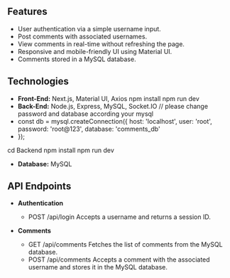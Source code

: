 ## Features

- User authentication via a simple username input.
- Post comments with associated usernames.
- View comments in real-time without refreshing the page.
- Responsive and mobile-friendly UI using Material UI.
- Comments stored in a MySQL database.

## Technologies

- **Front-End:** Next.js, Material UI, Axios
npm install
npm run dev
- **Back-End:** Node.js, Express, MySQL, Socket.IO
// please change password and database according your mysql
- const db = mysql.createConnection({
  host: 'localhost',
  user: 'root',
  password: 'root@123',
  database: 'comments_db'
- });

cd Backend
npm install
npm run dev
- **Database:** MySQL

## API Endpoints
- **Authentication** 
   - POST /api/login Accepts a username and returns a session ID.

- **Comments**
    - GET /api/comments  Fetches the list of comments from the MySQL database.
    - POST /api/comments  Accepts a comment with the associated username and stores it in the MySQL database.